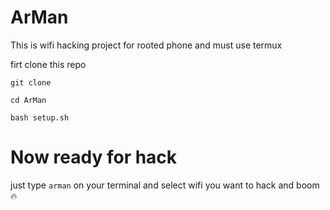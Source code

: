# ArMan
This is wifi hacking project for rooted phone and must use termux 

firt clone this repo 

`git clone `

`cd ArMan`

`bash setup.sh`

# Now ready for hack 

just type `arman` on your terminal and select wifi you want to hack and boom 🔥
